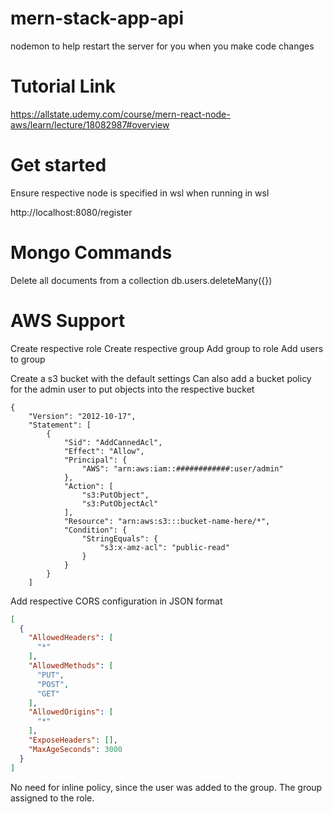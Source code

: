 # mern-stack-app-api

nodemon to help restart the server for you when you make code changes

# Tutorial Link
https://allstate.udemy.com/course/mern-react-node-aws/learn/lecture/18082987#overview

# Get started
Ensure respective node is specified in wsl when running in wsl

http://localhost:8080/register

# Mongo Commands
Delete all documents from a collection
db.users.deleteMany({})

# AWS Support
Create respective role
Create respective group
Add group to role
Add users to group

Create a s3 bucket with the default settings
Can also add a bucket policy for the admin user to put objects into the respective bucket
```
{
    "Version": "2012-10-17",
    "Statement": [
        {
            "Sid": "AddCannedAcl",
            "Effect": "Allow",
            "Principal": {
                "AWS": "arn:aws:iam::############:user/admin"
            },
            "Action": [
                "s3:PutObject",
                "s3:PutObjectAcl"
            ],
            "Resource": "arn:aws:s3:::bucket-name-here/*",
            "Condition": {
                "StringEquals": {
                    "s3:x-amz-acl": "public-read"
                }
            }
        }
    ]
```
Add respective CORS configuration in JSON format
```json
[
  {
    "AllowedHeaders": [
      "*"
    ],
    "AllowedMethods": [
      "PUT",
      "POST",
      "GET"
    ],
    "AllowedOrigins": [
      "*"
    ],
    "ExposeHeaders": [],
    "MaxAgeSeconds": 3000
  }
]
```

No need for inline policy, since the user was added to the group. The group assigned to the role.